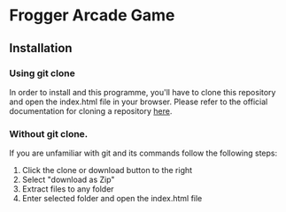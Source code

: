# Frogger Arcade Game

## Installation

### Using git clone
In order to install and this programme, you'll have to clone this repository and open the index.html file in your browser.
Please refer to the official documentation for cloning a repository [here](https://git-scm.com/docs/git-clone).

### Without git clone.
If you are unfamiliar with git and its commands follow the following steps:

1. Click the clone or download button to the right
2. Select "download as Zip"
3. Extract files to any folder
4. Enter selected folder and open the index.html file
